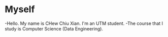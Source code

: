 # Myself
-Hello. My name is CHew Chiu Xian. I'm an UTM student.
-The course that I study is Computer Science (Data Engineering).
